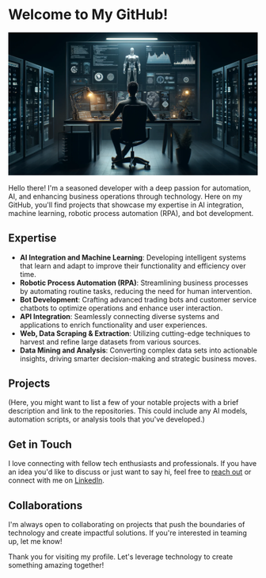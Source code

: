 # Welcome to My GitHub!

![Profile Preview](https://github.com/DevRex-0201/DevRex-0201/blob/main/main.webp) <!-- Replace 'link-to-your-image.jpg' with the actual URL of your image -->

Hello there! I'm a seasoned developer with a deep passion for automation, AI, and enhancing business operations through technology. Here on my GitHub, you'll find projects that showcase my expertise in AI integration, machine learning, robotic process automation (RPA), and bot development.

## Expertise

- **AI Integration and Machine Learning**: Developing intelligent systems that learn and adapt to improve their functionality and efficiency over time.
- **Robotic Process Automation (RPA)**: Streamlining business processes by automating routine tasks, reducing the need for human intervention.
- **Bot Development**: Crafting advanced trading bots and customer service chatbots to optimize operations and enhance user interaction.
- **API Integration**: Seamlessly connecting diverse systems and applications to enrich functionality and user experiences.
- **Web, Data Scraping & Extraction**: Utilizing cutting-edge techniques to harvest and refine large datasets from various sources.
- **Data Mining and Analysis**: Converting complex data sets into actionable insights, driving smarter decision-making and strategic business moves.

## Projects

(Here, you might want to list a few of your notable projects with a brief description and link to the repositories. This could include any AI models, automation scripts, or analysis tools that you've developed.)

## Get in Touch

I love connecting with fellow tech enthusiasts and professionals. If you have an idea you'd like to discuss or just want to say hi, feel free to [reach out](mailto:your.email@example.com) or connect with me on [LinkedIn](https://www.linkedin.com/in/yourprofile).

## Collaborations

I'm always open to collaborating on projects that push the boundaries of technology and create impactful solutions. If you're interested in teaming up, let me know!

Thank you for visiting my profile. Let's leverage technology to create something amazing together!

